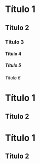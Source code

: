 # Título 1

## Título 2

### Título 3

#### Título 4

##### Título 5

###### Título 6

Título 1   
=

Título 2
-

# Título 1 #

## Título 2 ##
